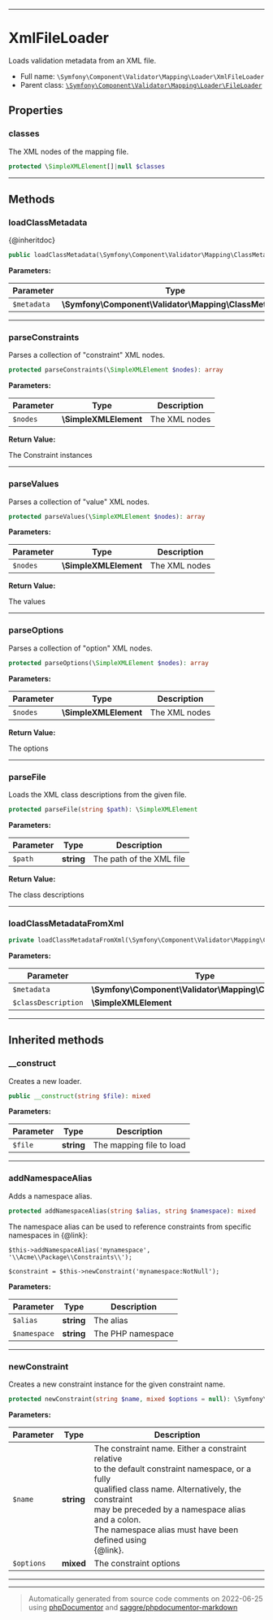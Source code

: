 ***

# XmlFileLoader

Loads validation metadata from an XML file.



* Full name: `\Symfony\Component\Validator\Mapping\Loader\XmlFileLoader`
* Parent class: [`\Symfony\Component\Validator\Mapping\Loader\FileLoader`](./FileLoader.md)



## Properties


### classes

The XML nodes of the mapping file.

```php
protected \SimpleXMLElement[]|null $classes
```






***

## Methods


### loadClassMetadata

{@inheritdoc}

```php
public loadClassMetadata(\Symfony\Component\Validator\Mapping\ClassMetadata $metadata): mixed
```








**Parameters:**

| Parameter | Type | Description |
|-----------|------|-------------|
| `$metadata` | **\Symfony\Component\Validator\Mapping\ClassMetadata** |  |




***

### parseConstraints

Parses a collection of "constraint" XML nodes.

```php
protected parseConstraints(\SimpleXMLElement $nodes): array
```








**Parameters:**

| Parameter | Type | Description |
|-----------|------|-------------|
| `$nodes` | **\SimpleXMLElement** | The XML nodes |


**Return Value:**

The Constraint instances



***

### parseValues

Parses a collection of "value" XML nodes.

```php
protected parseValues(\SimpleXMLElement $nodes): array
```








**Parameters:**

| Parameter | Type | Description |
|-----------|------|-------------|
| `$nodes` | **\SimpleXMLElement** | The XML nodes |


**Return Value:**

The values



***

### parseOptions

Parses a collection of "option" XML nodes.

```php
protected parseOptions(\SimpleXMLElement $nodes): array
```








**Parameters:**

| Parameter | Type | Description |
|-----------|------|-------------|
| `$nodes` | **\SimpleXMLElement** | The XML nodes |


**Return Value:**

The options



***

### parseFile

Loads the XML class descriptions from the given file.

```php
protected parseFile(string $path): \SimpleXMLElement
```








**Parameters:**

| Parameter | Type | Description |
|-----------|------|-------------|
| `$path` | **string** | The path of the XML file |


**Return Value:**

The class descriptions



***

### loadClassMetadataFromXml



```php
private loadClassMetadataFromXml(\Symfony\Component\Validator\Mapping\ClassMetadata $metadata, \SimpleXMLElement $classDescription): mixed
```








**Parameters:**

| Parameter | Type | Description |
|-----------|------|-------------|
| `$metadata` | **\Symfony\Component\Validator\Mapping\ClassMetadata** |  |
| `$classDescription` | **\SimpleXMLElement** |  |




***


## Inherited methods


### __construct

Creates a new loader.

```php
public __construct(string $file): mixed
```








**Parameters:**

| Parameter | Type | Description |
|-----------|------|-------------|
| `$file` | **string** | The mapping file to load |




***

### addNamespaceAlias

Adds a namespace alias.

```php
protected addNamespaceAlias(string $alias, string $namespace): mixed
```

The namespace alias can be used to reference constraints from specific
namespaces in {@link}:

    $this->addNamespaceAlias('mynamespace', '\\Acme\\Package\\Constraints\\');

    $constraint = $this->newConstraint('mynamespace:NotNull');






**Parameters:**

| Parameter | Type | Description |
|-----------|------|-------------|
| `$alias` | **string** | The alias |
| `$namespace` | **string** | The PHP namespace |




***

### newConstraint

Creates a new constraint instance for the given constraint name.

```php
protected newConstraint(string $name, mixed $options = null): \Symfony\Component\Validator\Constraint
```








**Parameters:**

| Parameter | Type | Description |
|-----------|------|-------------|
| `$name` | **string** | The constraint name. Either a constraint relative<br />to the default constraint namespace, or a fully<br />qualified class name. Alternatively, the constraint<br />may be preceded by a namespace alias and a colon.<br />The namespace alias must have been defined using<br />{@link}. |
| `$options` | **mixed** | The constraint options |




***


***
> Automatically generated from source code comments on 2022-06-25 using [phpDocumentor](http://www.phpdoc.org/) and [saggre/phpdocumentor-markdown](https://github.com/Saggre/phpDocumentor-markdown)
